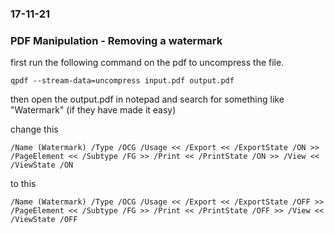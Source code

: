 ### 17-11-21
### PDF Manipulation - Removing a watermark

first run the following command on the pdf to uncompress the file.

```text
qpdf --stream-data=uncompress input.pdf output.pdf
```

then open the output.pdf in notepad and search for something like "Watermark" (if they have made it easy)

change this
```text
/Name (Watermark) /Type /OCG /Usage << /Export << /ExportState /ON >> /PageElement << /Subtype /FG >> /Print << /PrintState /ON >> /View << /ViewState /ON
```

to this
```text
/Name (Watermark) /Type /OCG /Usage << /Export << /ExportState /OFF >> /PageElement << /Subtype /FG >> /Print << /PrintState /OFF >> /View << /ViewState /OFF
```
